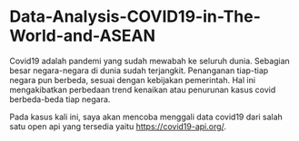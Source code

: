 # Data-Analysis-COVID19-in-The-World-and-ASEAN

Covid19 adalah pandemi yang sudah mewabah ke seluruh dunia. Sebagian besar negara-negara di dunia sudah terjangkit. Penanganan tiap-tiap negara pun berbeda, sesuai dengan kebijakan pemerintah. Hal ini mengakibatkan perbedaan trend kenaikan atau penurunan kasus covid berbeda-beda tiap negara.

Pada kasus kali ini, saya akan mencoba menggali data covid19 dari salah satu open api yang tersedia yaitu https://covid19-api.org/.
